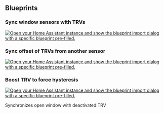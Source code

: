 ## Blueprints

### Sync window sensors with TRVs

[![Open your Home Assistant instance and show the blueprint import dialog with a specific blueprint pre-filled.](https://my.home-assistant.io/badges/blueprint_import.svg)](https://my.home-assistant.io/redirect/blueprint_import/?blueprint_url=https%3A%2F%2Fgithub.com%2Fmarco44%2Fautomations%2Fblob%2Fmain%2Ftrv_windows_sync.yaml)

### Sync offset of TRVs from another sensor 

[![Open your Home Assistant instance and show the blueprint import dialog with a specific blueprint pre-filled.](https://my.home-assistant.io/badges/blueprint_import.svg)](https://my.home-assistant.io/redirect/blueprint_import/?blueprint_url=https%3A%2F%2Fgithub.com%2Fmarco44%2Fautomations%2Fblob%2Fmain%2Ftrv_calibrator.yaml)

### Boost TRV to force hysteresis

[![Open your Home Assistant instance and show the blueprint import dialog with a specific blueprint pre-filled.](https://my.home-assistant.io/badges/blueprint_import.svg)](https://my.home-assistant.io/redirect/blueprint_import/?blueprint_url=https%3A%2F%2Fgithub.com%2Fmarco44%2Fautomations%2Fblob%2Fmain%2Ftrv_boost.yaml)


Synchronizes open window with deactivated TRV

